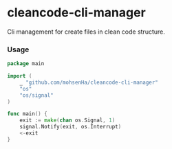 # cleancode-cli-manager

Cli management for create files in clean code structure.

### Usage

```go
package main

import (
	_ "github.com/mohsenHa/cleancode-cli-manager"
	"os"
	"os/signal"
)

func main() {
	exit := make(chan os.Signal, 1)
	signal.Notify(exit, os.Interrupt)
	<-exit
}

```
